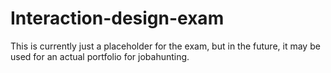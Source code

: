 # Interaction-design-exam
This is currently just a placeholder for the exam, but in the future, it may be used for an actual portfolio for jobahunting.
